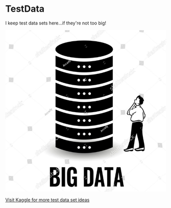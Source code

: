 # TestData
I keep test data sets here...if they're not too big!

![Certificate Image](https://github.com/WakeSurfin1/TestData/blob/main/BigDataIcon.jpg)

[Visit Kaggle for more test data set ideas](https://www.kaggle.com/docs/datasets)
